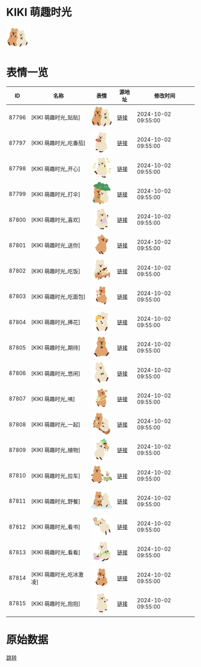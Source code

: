 # KIKI 萌趣时光

<img src="./cover.png" height="60" alt="cover" />

# 表情一览

|ID|名称|表情|源地址|修改时间|
|----|----|----|----|----|
|87796|[KIKI 萌趣时光_贴贴]|<img src="./pic/087796_%5BKIKI 萌趣时光_贴贴%5D.png" height="60" alt="贴贴"/>|[链接](https://i0.hdslb.com/bfs/garb/38264de0d16253eb48cc89040b45956d92321162.png)|2024-10-02 09:55:00|
|87797|[KIKI 萌趣时光_吃番茄]|<img src="./pic/087797_%5BKIKI 萌趣时光_吃番茄%5D.png" height="60" alt="吃番茄"/>|[链接](https://i0.hdslb.com/bfs/garb/c20f5cb9f0445500e5563c586fb4514b63013035.png)|2024-10-02 09:55:00|
|87798|[KIKI 萌趣时光_开心]|<img src="./pic/087798_%5BKIKI 萌趣时光_开心%5D.png" height="60" alt="开心"/>|[链接](https://i0.hdslb.com/bfs/garb/d2b6dbaaad1b62dd26ae8d0069762f8b320a8077.png)|2024-10-02 09:55:00|
|87799|[KIKI 萌趣时光_打伞]|<img src="./pic/087799_%5BKIKI 萌趣时光_打伞%5D.png" height="60" alt="打伞"/>|[链接](https://i0.hdslb.com/bfs/garb/0de753167885bd3dbf962999004006c1090b8797.png)|2024-10-02 09:55:00|
|87800|[KIKI 萌趣时光_喜欢]|<img src="./pic/087800_%5BKIKI 萌趣时光_喜欢%5D.png" height="60" alt="喜欢"/>|[链接](https://i0.hdslb.com/bfs/garb/90bc4d08d937b3f9ed69ba3aaa3d0e213f47de91.png)|2024-10-02 09:55:00|
|87801|[KIKI 萌趣时光_送你]|<img src="./pic/087801_%5BKIKI 萌趣时光_送你%5D.png" height="60" alt="送你"/>|[链接](https://i0.hdslb.com/bfs/garb/0667e107ab5fcab8e03ac726852a22ce1e77782a.png)|2024-10-02 09:55:00|
|87802|[KIKI 萌趣时光_吃饭]|<img src="./pic/087802_%5BKIKI 萌趣时光_吃饭%5D.png" height="60" alt="吃饭"/>|[链接](https://i0.hdslb.com/bfs/garb/5bb1b809d63beaea6c3c40c0dadcb1a5bf29b90b.png)|2024-10-02 09:55:00|
|87803|[KIKI 萌趣时光_吃面包]|<img src="./pic/087803_%5BKIKI 萌趣时光_吃面包%5D.png" height="60" alt="吃面包"/>|[链接](https://i0.hdslb.com/bfs/garb/31eba5a1026df5b3d5f9e35418ce0555cfb9d2bb.png)|2024-10-02 09:55:00|
|87804|[KIKI 萌趣时光_捧花]|<img src="./pic/087804_%5BKIKI 萌趣时光_捧花%5D.png" height="60" alt="捧花"/>|[链接](https://i0.hdslb.com/bfs/garb/0c0f30123e73873fbe912ad0fee7df90a8dfe0e8.png)|2024-10-02 09:55:00|
|87805|[KIKI 萌趣时光_期待]|<img src="./pic/087805_%5BKIKI 萌趣时光_期待%5D.png" height="60" alt="期待"/>|[链接](https://i0.hdslb.com/bfs/garb/ab47f9baf4f078a98584bef0e12a315eb9b65a19.png)|2024-10-02 09:55:00|
|87806|[KIKI 萌趣时光_悠闲]|<img src="./pic/087806_%5BKIKI 萌趣时光_悠闲%5D.png" height="60" alt="悠闲"/>|[链接](https://i0.hdslb.com/bfs/garb/5957c4f3ce3355f7d19f2a5ce97e5ed03825dd9e.png)|2024-10-02 09:55:00|
|87807|[KIKI 萌趣时光_咦]|<img src="./pic/087807_%5BKIKI 萌趣时光_咦%5D.png" height="60" alt="咦"/>|[链接](https://i0.hdslb.com/bfs/garb/d4feafc1104950f97c9cfe25d6a9f2755f334193.png)|2024-10-02 09:55:00|
|87808|[KIKI 萌趣时光_一起]|<img src="./pic/087808_%5BKIKI 萌趣时光_一起%5D.png" height="60" alt="一起"/>|[链接](https://i0.hdslb.com/bfs/garb/8fb66613224dd772b60a2975ed08710a1ce65146.png)|2024-10-02 09:55:00|
|87809|[KIKI 萌趣时光_植物]|<img src="./pic/087809_%5BKIKI 萌趣时光_植物%5D.png" height="60" alt="植物"/>|[链接](https://i0.hdslb.com/bfs/garb/a177f07f0e75a813dcc111d8f88eeb05a99abc8e.png)|2024-10-02 09:55:00|
|87810|[KIKI 萌趣时光_拉车]|<img src="./pic/087810_%5BKIKI 萌趣时光_拉车%5D.png" height="60" alt="拉车"/>|[链接](https://i0.hdslb.com/bfs/garb/202b7e89fe999f2176794dcee86289b29be5a9ba.png)|2024-10-02 09:55:00|
|87811|[KIKI 萌趣时光_野餐]|<img src="./pic/087811_%5BKIKI 萌趣时光_野餐%5D.png" height="60" alt="野餐"/>|[链接](https://i0.hdslb.com/bfs/garb/58ffa4d315fc7411a0ae9e1e9ad4b4d0635fcb72.png)|2024-10-02 09:55:00|
|87812|[KIKI 萌趣时光_看书]|<img src="./pic/087812_%5BKIKI 萌趣时光_看书%5D.png" height="60" alt="看书"/>|[链接](https://i0.hdslb.com/bfs/garb/2c0b0457b646da2b2b7775240924d353a079f680.png)|2024-10-02 09:55:00|
|87813|[KIKI 萌趣时光_看看]|<img src="./pic/087813_%5BKIKI 萌趣时光_看看%5D.png" height="60" alt="看看"/>|[链接](https://i0.hdslb.com/bfs/garb/a82aa33c1f0130dd5b150e6a8ef5f2547237185c.png)|2024-10-02 09:55:00|
|87814|[KIKI 萌趣时光_吃冰激凌]|<img src="./pic/087814_%5BKIKI 萌趣时光_吃冰激凌%5D.png" height="60" alt="吃冰激凌"/>|[链接](https://i0.hdslb.com/bfs/garb/80aead5e02be2baebb96bba095dfccb55d51162d.png)|2024-10-02 09:55:00|
|87815|[KIKI 萌趣时光_抱抱]|<img src="./pic/087815_%5BKIKI 萌趣时光_抱抱%5D.png" height="60" alt="抱抱"/>|[链接](https://i0.hdslb.com/bfs/garb/dc14ee918904f3ad0e61da68ae9ba3588ac016ca.png)|2024-10-02 09:55:00|

# 原始数据

[跳转](./raw.json)

